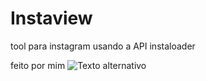 # Instaview
tool para instagram usando  a API instaloader

feito por mim
![Texto alternativo](https://cdn.discordapp.com/attachments/1050838858377482331/1233033670114152508/image.png?ex=662b9f97&is=662a4e17&hm=072b7890d56fb3b334b1c857edc47cc59847dbcf2a0db7f2498ec79cb276a569&)

